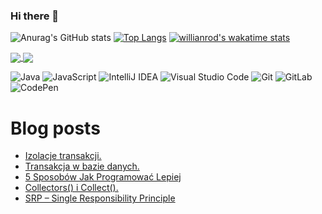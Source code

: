 ### Hi there 👋

<!--
**Iwona007/Iwona007** is a ✨ _special_ ✨ repository because its `README.md` (this file) appears on your GitHub profile.

Here are some ideas to get you started:

- 🔭 I’m currently working on ...
- 🌱 I’m currently learning javaScript
- 👯 I’m looking to collaborate on ...
- 🤔 I’m looking for help with ...
- 💬 Ask me about ...
- 📫 How to reach me: ...
- 😄 Pronouns: ...
- ⚡ Fun fact: ...
-->
![Anurag's GitHub stats](https://github-readme-stats.vercel.app/api?username=iwona007&show_icons=true&theme=tokyonight)
[![Top Langs](https://github-readme-stats.vercel.app/api/top-langs/?username=iwona007&layout=compact)](https://github.com/anuraghazra/github-readme-stats)
[![willianrod's wakatime stats](https://github-readme-stats.vercel.app/api/wakatime?username=iwona007)](https://github.com/anuraghazra/github-readme-stats)


<a href="https://github.com/anuraghazra/github-readme-stats">
  <img align="center" src="https://github-readme-stats.vercel.app/api/pin/?username=iwona007&repo=github-readme-stats" />
</a>
<a href="https://github.com/anuraghazra/convoychat">
  <img align="center" src="https://github-readme-stats.vercel.app/api/pin/?username=iwona007&repo=convoychat" />
</a>

![Java](https://img.shields.io/badge/java-%23ED8B00.svg?style=for-the-badge&logo=java&logoColor=white)
![JavaScript](https://img.shields.io/badge/javascript-%23323330.svg?style=for-the-badge&logo=javascript&logoColor=%23F7DF1E)
![IntelliJ IDEA](https://img.shields.io/badge/IntelliJIDEA-000000.svg?style=for-the-badge&logo=intellij-idea&logoColor=white)
![Visual Studio Code](https://img.shields.io/badge/Visual%20Studio%20Code-0078d7.svg?style=for-the-badge&logo=visual-studio-code&logoColor=white)
![Git](https://img.shields.io/badge/git-%23F05033.svg?style=for-the-badge&logo=git&logoColor=white)
![GitLab](https://img.shields.io/badge/gitlab-%23181717.svg?style=for-the-badge&logo=gitlab&logoColor=white)
![CodePen](https://img.shields.io/badge/Codepen-000000?style=for-the-badge&logo=codepen&logoColor=white)


# Blog posts
<!-- BLOG-POST-LIST:START -->
- [Izolacje transakcji.](https://devwords.pl/blokowanie-izolacje-tranzakcji/)
- [Transakcja w bazie danych.](https://devwords.pl/transakcja-w-bazie-danych/)
- [5 Sposobów Jak Programować Lepiej](https://devwords.pl/5-sposobow-jak-programowac-lepiej/)
- [Collectors() i Collect().](https://devwords.pl/metod-collect/)
- [SRP –  Single Responsibility Principle](https://devwords.pl/srp-single-responsibility-principle/)
<!-- BLOG-POST-LIST:END -->
